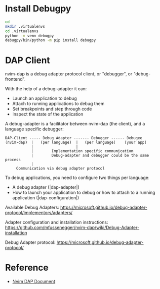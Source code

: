 # Install Debugpy

```sh
cd 
mkdir .virtualenvs
cd .virtualenvs
python -m venv debugpy
debugpy/bin/python -m pip install debugpy
```

# DAP Client

nvim-dap is a debug adapter protocol client, or "debugger", or "debug-frontend".

With the help of a debug-adapter it can:

- Launch an application to debug
- Attach to running applications to debug them
- Set breakpoints and step through code
- Inspect the state of the application

A debug-adapter is a facilitator between nvim-dap (the client), and a
language specific debugger:


    DAP-Client ----- Debug Adapter ------- Debugger ------ Debugee
    (nvim-dap)  |   (per language)  |   (per language)    (your app)
                |                   |
                |        Implementation specific communication
                |        Debug-adapter and debugger could be the same process
                |
         Communication via debug adapter protocol


To debug applications, you need to configure two things per language:

- A debug adapter (|dap-adapter|)
- How to launch your application to debug or how to attach to a running
  application (|dap-configuration|)


Available Debug Adapters:
  https://microsoft.github.io/debug-adapter-protocol/implementors/adapters/

Adapter configuration and installation instructions:
  https://github.com/mfussenegger/nvim-dap/wiki/Debug-Adapter-installation

Debug Adapter protocol:
  https://microsoft.github.io/debug-adapter-protocol/

# Reference

 - [Nvim DAP Document](https://github.com/mfussenegger/nvim-dap/blob/master/doc/dap.txt)
